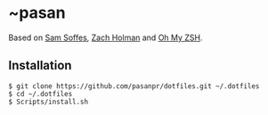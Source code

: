 # ~pasan

Based on [Sam Soffes](https://github.com/soffes/dotfiles), [Zach Holman](https://github.com/holman/dotfiles) and [Oh My ZSH](https://github.com/robbyrussell/oh-my-zsh).

## Installation

	$ git clone https://github.com/pasanpr/dotfiles.git ~/.dotfiles
	$ cd ~/.dotfiles
	$ Scripts/install.sh


